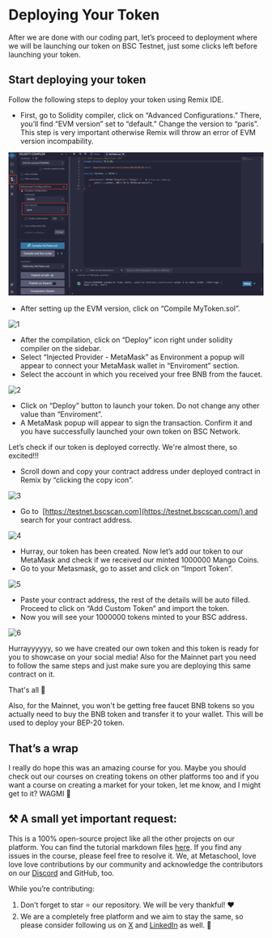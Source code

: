 # Deploying Your Token

After we are done with our coding part, let’s proceed to deployment where we will be launching our token on BSC Testnet, just some clicks left before launching your token.

## Start deploying your token

Follow the following steps to deploy your token using Remix IDE.

- First, go to Solidity compiler, click on “Advanced Configurations.” There, you’ll find “EVM version” set to “default.” Change the version to “paris”. This step is very important otherwise Remix will throw an error of EVM version incompability.
    
![evm-version.png](https://github.com/0xmetaschool/Learning-Projects/blob/main/assests_for_all/How%20to%20create%20your%20own%20token%20on%20Binance/Deploying%20Your%20Token/evm-version.webp?raw=true)
    

- After setting up the EVM version, click on “Compile MyToken.sol”.

![1](https://lh3.googleusercontent.com/7Ha4gitZavXD_nl8B-vK0NTRNEw-eNb3a8TQGeGhFv0xcnvWM9UGQnqQPER8xS3_A9TtgYChp3omB8pZDX32IE3ztdhegvQ-ATYE5JcGsmOZOrAnKHE27z2P8dnZLiNEWPcUSZRSPT_YciqlPbdWac8CLpYrKwRYthisA7A_7TCIEtFx6K9FG9-_P4dT)

- After the compilation, click on “Deploy” icon right under solidity compiler on the sidebar.
- Select “Injected Provider - MetaMask” as Environment a popup will appear to connect your MetaMask wallet in “Enviroment” section.
- Select the account in which you received your free BNB from the faucet.

![2](https://lh5.googleusercontent.com/xGsl4ialLtdcP7wLivNfmvZaZYZ5-W882JC29u5GZ_gpO8yPUgTPvghFKjbSmcQecZ4ek5DaMX95TdBeijSQvjuAi3jiiGp0EKCKmtNKmo_EIjM4ms_aGoVmLDCuRPCM8eq9B9k04-6Dp1PczYueJFezSn1B-S8Vc1ldwxQxS3MdZVbGodU_TVquKl0H)

- Click on “Deploy” button to launch your token. Do not change any other value than “Enviroment”.
- A MetaMask popup will appear to sign the transaction. Confirm it and you have successfully launched your own token on BSC Network.

Let’s check if our token is deployed correctly. We're almost there, so excited!!!

- Scroll down and copy your contract address under deployed contract in Remix by “clicking the copy icon”.

![3](https://lh3.googleusercontent.com/bpgPCHs9Fvj5_fkDfHgLuUhu7RgRSf_pBbniYXzZdsSwXR7sbaQEOIZcDxr0PlXZyeDHHH0Q4eJJa74rdAy9o9cU56gj8G0cLw2eV116waWtU_U_AZ8Vtc4oNedW-8WIbSIdeTeqO-CK4FtV05W4ewqvL6yCZV3geWzyPREvW7u_z6R2D0wmaxzmcFLc)

- Go to  [https://testnet.bscscan.com](https://testnet.bscscan.com/) and search for your contract address.

![4](https://lh5.googleusercontent.com/T4jJWqJca_ktI5dH-M6odrNzcVqnqW07NlgSwShg_Hl5V2KCBoMEw8Ru2UvEdllDzKXUDF4gJfXYssdd42ARpam1xHF8j9H4E_9Qylgyl8s0bc-cPQmvmzYbP-hrSpyxUJs4CVdeorZI1ID8g9F6shODB9fe_LlT5n2X7rS0FCQVAyt_ch32UCL2GW9xxA)

- Hurray, our token has been created. Now let’s add our token to our MetaMask and check if we received our minted 1000000 Mango Coins.
- Go to your Metasmask, go to asset and click on “Import Token”.

![5](https://lh5.googleusercontent.com/JVMVaozIVJ75TCX4-mosQ4-Ze0CqEgC0wU0Y1SPrQx9yaZUub9iEvmd1OHADOxirAcMmFlj-ybl8JxFo0Cv4arHkzGE1qdvP1QPxErZHXrYEc4cEnVHqRc7_AoZJNBRw_qYsediKXi9_8E7jBbsy7G9xd0PBJ_eqT6x1LaVo2cop7nF47wslLcq_5_66jQ)

- Paste your contract address, the rest of the details will be auto filled. Proceed to click on “Add Custom Token” and import the token.
- Now you will see your 1000000 tokens minted to your BSC address.

![6](https://lh5.googleusercontent.com/euJLPssMN1ff22V3VpqgHXZanY4I7a0Q8h_xKBXNqs4uREz3AnJKWFLX1Cl7H0REP8oZCS4eP3sD0PuCj9LW-OoBVf1utpuUpl_1U-FwAgGzcjxYAuWqCOzNHr-OvekwnCCJeNntC2bUVoMn3TQ38xSFF5kuNH2N5q1jiB_YJrc-fdsrE2eKQkGIUo8Z1g)

Hurrayyyyyy, so we have created our own token and this token is ready for you to showcase on your social media! Also for the Mainnet part you need to follow the same steps and just make sure you are deploying this same contract on it.

That's all 🎉

Also, for the Mainnet, you won't be getting free faucet BNB tokens so you actually need to buy the BNB token and transfer it to your wallet. This will be used to deploy your BEP-20 token.

## That’s a wrap

I really do hope this was an amazing course for you. Maybe you should check out our courses on creating tokens on other platforms too and if you want a course on creating a market for your token, let me know, and I might get to it? WAGMI 🚀


## ⚒️ A small yet important request:

This is a 100% open-source project like all the other projects on our platform. You can find the tutorial markdown files [here](https://github.com/0xmetaschool/Learning-Projects/tree/main/How%20to%20create%20your%20own%20token%20on%20Binance). If you find any issues in the course, please feel free to resolve it. We, at Metaschool, love love love contributions by our community and acknowledge the contributors on our [Discord](https://discord.com/invite/vbVMUwXWgc) and GitHub, too.

While you’re contributing:

1. Don’t forget to star ⭐️ our repository. We will be very thankful! ❤️
2. We are a completely free platform and we aim to stay the same, so please consider following us on [X](https://bit.ly/binance-token-twitter) and [LinkedIn](https://bit.ly/binance-token-linkedin) as well. 🫶

